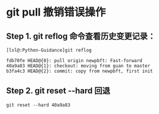 # git pull 撤销错误操作

## Step 1. git reflog 命令查看历史变更记录：

```
[lsl@:Python-Guidance]git reflog

fdb70fe HEAD@{0}: pull origin newpbft: Fast-forward
40a9a83 HEAD@{1}: checkout: moving from guan to master
b3fa4c3 HEAD@{2}: commit: copy from newpbft, first init
```

## Step 2. git reset --hard 回退

```
git reset --hard 40a9a83
```
